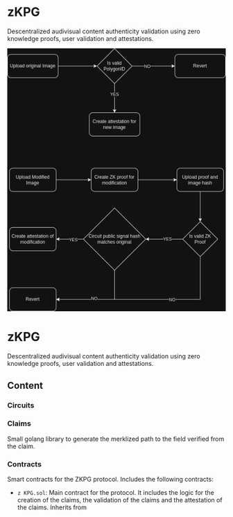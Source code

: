 # zKPG

Descentralized audivisual content authenticity validation using zero knowledge proofs, user validation and attestations.

![My Image](./KZPG.drawio.png)

# zKPG

Descentralized audivisual content authenticity validation using zero knowledge proofs, user validation and attestations.

## Content
### Circuits

### Claims
Small golang library to generate the merklized path to the field verified from the claim.

### Contracts
Smart contracts for the ZKPG protocol. Includes the following contracts:
- `z KPG.sol`: Main contract for the protocol. It includes the logic for the creation of the claims, the validation of the claims and the attestation of the claims. Inherits from 
